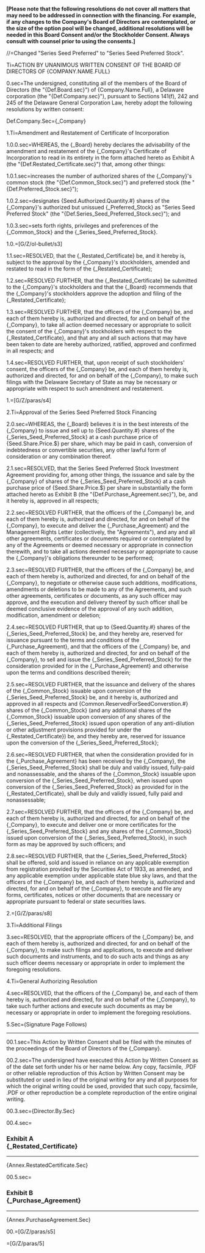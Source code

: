 **[Please note that the following resolutions do not cover all matters that may need to be addressed in connection with the financing. For example, if any changes to the Company's Board of Directors are contemplated, or the size of the option pool will be changed, additional resolutions will be needed in this Board Consent and/or the Stockholder Consent. Always consult with counsel prior to using the consents.]**

//=Changed "Series Seed Preferred" to "Series Seed Preferred Stock".

Ti=<span style="text-transform:uppercase">Action by Unanimous Written Consent of the Board of Directors of {Company.Name.Full}</span>

0.sec=The undersigned, constituting all of the members of the Board of Directors (the "{Def.Board.sec}") of {Company.Name.Full}, a Delaware corporation (the "{Def.Company.sec}"), pursuant to Sections 141(f), 242 and 245 of the Delaware General Corporation Law, hereby adopt the following resolutions by written consent:

Def.Company.Sec={_Company}

1.Ti=Amendment and Restatement of Certificate of Incorporation

1.0.0.sec=WHEREAS, the {_Board} hereby declares the advisability of the amendment and restatement of the {_Company}'s Certificate of Incorporation to read in its entirety in the form attached hereto as Exhibit A (the "{Def.Restated_Certificate.sec}") that, among other things:

1.0.1.sec=increases the number of authorized shares of the {_Company}'s common stock (the "{Def.Common_Stock.sec}") and preferred stock (the "{Def.Preferred_Stock.sec}");

1.0.2.sec=designates {Seed.Authorized.Quantity.#} shares of the {_Company}'s authorized but unissued {_Preferred_Stock} as "Series Seed Preferred Stock" (the "{Def.Series_Seed_Preferred_Stock.sec}"); and 

1.0.3.sec=sets forth rights, privileges and preferences of the {_Common_Stock} and the {_Series_Seed_Preferred_Stock}.

1.0.=[G/Z/ol-bullet/s3]

1.1.sec=RESOLVED, that the {_Restated_Certificate} be, and it hereby is, subject to the approval by the {_Company}'s stockholders, amended and restated to read in the form of the {_Restated_Certificate};

1.2.sec=RESOLVED FURTHER, that the {_Restated_Certificate} be submitted to the {_Company}'s stockholders and that the {_Board} recommends that the {_Company}'s stockholders approve the adoption and filing of the {_Restated_Certificate};

1.3.sec=RESOLVED FURTHER, that the officers of the {_Company} be, and each of them hereby is, authorized and directed, for and on behalf of the {_Company}, to take all action deemed necessary or appropriate to solicit the consent of the {_Company}'s stockholders with respect to the {_Restated_Certificate}, and that any and all such actions that may have been taken to date are hereby authorized, ratified, approved and confirmed in all respects; and

1.4.sec=RESOLVED FURTHER, that, upon receipt of such stockholders' consent, the officers of the {_Company} be, and each of them hereby is, authorized and directed, for and on behalf of the {_Company}, to make such filings with the Delaware Secretary of State as may be necessary or appropriate with respect to such amendment and restatement.

1.=[G/Z/paras/s4]

2.Ti=Approval of the Series Seed Preferred Stock Financing

2.0.sec=WHEREAS, the {_Board} believes it is in the best interests of the {_Company} to issue and sell up to {Seed.Quantity.#} shares of the {_Series_Seed_Preferred_Stock} at a cash purchase price of {Seed.Share.Price.$} per share, which may be paid in cash, conversion of indebtedness or convertible securities, any other lawful form of consideration or any combination thereof.

2.1.sec=RESOLVED, that the Series Seed Preferred Stock Investment Agreement providing for, among other things, the issuance and sale by the {_Company} of shares of the {_Series_Seed_Preferred_Stock} at a cash purchase price of {Seed.Share.Price.$} per share in substantially the form attached hereto as Exhibit B (the "{Def.Purchase_Agreement.sec}"), be, and it hereby is, approved in all respects;

2.2.sec=RESOLVED FURTHER, that the officers of the {_Company} be, and each of them hereby is, authorized and directed, for and on behalf of the {_Company}, to execute and deliver the {_Purchase_Agreement} and the Management Rights Letter (collectively, the "Agreements"), and any and all other agreements, certificates or documents required or contemplated by any of the Agreements or deemed necessary or appropriate in connection therewith, and to take all actions deemed necessary or appropriate to cause the {_Company}'s obligations thereunder to be performed;

2.3.sec=RESOLVED FURTHER, that the officers of the {_Company} be, and each of them hereby is, authorized and directed, for and on behalf of the {_Company}, to negotiate or otherwise cause such additions, modifications, amendments or deletions to be made to any of the Agreements, and such other agreements, certificates or documents, as any such officer may approve, and the execution and delivery thereof by such officer shall be deemed conclusive evidence of the approval of any such addition, modification, amendment or deletion;

2.4.sec=RESOLVED FURTHER, that up to {Seed.Quantity.#} shares of the {_Series_Seed_Preferred_Stock} be, and they hereby are, reserved for issuance pursuant to the terms and conditions of the {_Purchase_Agreement}, and that the officers of the {_Company} be, and each of them hereby is, authorized and directed, for and on behalf of the {_Company}, to sell and issue the {_Series_Seed_Preferred_Stock} for the consideration provided for in the {_Purchase_Agreement} and otherwise upon the terms and conditions described therein;

2.5.sec=RESOLVED FURTHER, that the issuance and delivery of the shares of the {_Common_Stock} issuable upon conversion of the {_Series_Seed_Preferred_Stock} be, and it hereby is, authorized and approved in all respects and {Common.ReservedForSeedConverstion.#} shares of the {_Common_Stock} (and any additional shares of the {_Common_Stock} issuable upon conversion of any shares of the {_Series_Seed_Preferred_Stock} issued upon operation of any anti-dilution or other adjustment provisions provided for under the {_Restated_Certificate}) be, and they hereby are, reserved for issuance upon the conversion of the {_Series_Seed_Preferred_Stock};

2.6.sec=RESOLVED FURTHER, that when the consideration provided for in the {_Purchase_Agreement} has been received by the {_Company}, the {_Series_Seed_Preferred_Stock} shall be duly and validly issued, fully-paid and nonassessable, and the shares of the {_Common_Stock} issuable upon conversion of the {_Series_Seed_Preferred_Stock}, when issued upon conversion of the {_Series_Seed_Preferred_Stock} as provided for in the {_Restated_Certificate}, shall be duly and validly issued, fully paid and nonassessable;

2.7.sec=RESOLVED FURTHER, that the officers of the {_Company} be, and each of them hereby is, authorized and directed, for and on behalf of the {_Company}, to execute and deliver one or more certificates for the {_Series_Seed_Preferred_Stock} and any shares of the {_Common_Stock} issued upon conversion of the {_Series_Seed_Preferred_Stock}, in such form as may be approved by such officers; and

2.8.sec=RESOLVED FURTHER, that the {_Series_Seed_Preferred_Stock} shall be offered, sold and issued in reliance on any applicable exemption from registration provided by the Securities Act of 1933, as amended, and any applicable exemption under applicable state blue sky laws, and that the officers of the {_Company} be, and each of them hereby is, authorized and directed, for and on behalf of the {_Company}, to execute and file any forms, certificates, notices or other documents that are necessary or appropriate pursuant to federal or state securities laws.

2.=[G/Z/paras/s8]

3.Ti=Additional Filings

3.sec=RESOLVED, that the appropriate officers of the {_Company} be, and each of them hereby is, authorized and directed, for and on behalf of the {_Company}, to make such filings and applications, to execute and deliver such documents and instruments, and to do such acts and things as any such officer deems necessary or appropriate in order to implement the foregoing resolutions.

4.Ti=General Authorizing Resolution

4.sec=RESOLVED, that the officers of the {_Company} be, and each of them hereby is, authorized and directed, for and on behalf of the {_Company}, to take such further actions and execute such documents as may be necessary or appropriate in order to implement the foregoing resolutions.

5.Sec=(Signature Page Follows)

***

00.1.sec=This Action by Written Consent shall be filed with the minutes of the proceedings of the Board of Directors of the {_Company}.

00.2.sec=The undersigned have executed this Action by Written Consent as of the date set forth under his or her name below. Any copy, facsimile, .PDF or other reliable reproduction of this Action by Written Consent may be substituted or used in lieu of the original writing for any and all purposes for which the original writing could be used, provided that such copy, facsimile, .PDF or other reproduction be a complete reproduction of the entire original writing.

00.3.sec={Director.By.Sec}

00.4.sec=<h3>Exhibit A <br>{_Restated_Certificate}</h3><hr>{Annex.RestatedCertificate.Sec}

00.5.sec=<h3>Exhibit B<br>{_Purchase_Agreement}</h3><hr>{Annex.PurchaseAgreement.Sec}

00.=[G/Z/paras/s5]

=[G/Z/paras/5]
